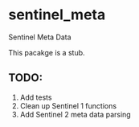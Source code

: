 # sentinel_meta
Sentinel Meta Data

This pacakge is a stub.

## TODO:

1. Add tests
2. Clean up Sentinel 1 functions
3. Add Sentinel 2 meta data parsing
